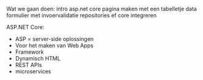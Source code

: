 Wat we gaan doen:
intro asp.net core
pagina maken met een tabelletje data
formulier met invoervalidatie
repositories
ef core integreren 

ASP.NET Core:
- ASP = server-side oplossingen
- Voor het maken van Web Apps
- Framework
- Dynamisch HTML
- REST APIs
- microservices
